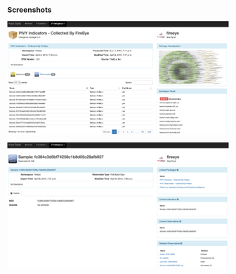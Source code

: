 ### Screenshots

![Package Details](pack-overview2.png)

![Observables Overview](obs-overview2.png)


